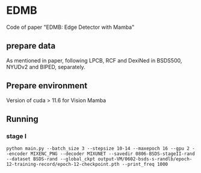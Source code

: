 # EDMB
Code of paper "EDMB: Edge Detector with Mamba"

## prepare data
As mentioned in paper, following LPCB, RCF and DexiNed in BSDS500, NYUDv2 and BIPED, separately.
## Prepare environment
Version of cuda > 11.6 for Vision Mamba
## Running
### stage I  
```
python main.py --batch_size 3 --stepsize 10-14 --maxepoch 16 --gpu 2 --encoder MIXENC_PNG --decoder MIXUNET --savedir 0806-BSDS-stageII-rand --dataset BSDS-rand --global_ckpt output-VM/0602-bsds-s-randlb/epoch-12-training-record/epoch-12-checkpoint.pth --print_freq 1000
```

